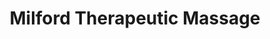 ---
title: "Milford Therapeutic Massage"
url: /milford/milford-therapeutic-massage/
shop: Massage
---